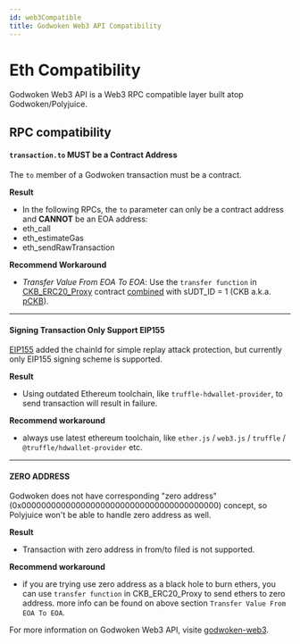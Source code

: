 ```yaml
---
id: web3Compatible
title: Godwoken Web3 API Compatibility
---
```


# Eth Compatibility
Godwoken Web3 API is a Web3 RPC compatible layer built atop Godwoken/Polyjuice.

## RPC compatibility

#### `transaction.to` MUST be a Contract Address

The `to` member of a Godwoken transaction must be a contract.

 **Result**

 - In the following RPCs, the `to` parameter can only be a contract address and **CANNOT** be an EOA address:
 - eth_call
 - eth_estimateGas
 - eth_sendRawTransaction

**Recommend Workaround**

 - *Transfer Value From EOA To EOA*: Use the `transfer function` in [CKB_ERC20_Proxy](https://github.com/nervosnetwork/godwoken-polyjuice/blob/3f1ad5b/solidity/erc20/README.md) contract [combined](https://github.com/nervosnetwork/godwoken-polyjuice/blob/3f1ad5b322/solidity/erc20/SudtERC20Proxy_UserDefinedDecimals.sol#L154) with sUDT_ID = 1 (CKB a.k.a. [pCKB](https://github.com/nervosnetwork/godwoken/blob/develop/docs/life_of_a_polyjuice_transaction.md#pckb)).

----

#### Signing Transaction Only Support EIP155

[EIP155](https://eips.ethereum.org/EIPS/eip-155) added the chainId for simple replay attack protection, but currently only EIP155 signing scheme is supported.

 **Result**

- Using outdated Ethereum toolchain, like `truffle-hdwallet-provider`, to send transaction will result in failure.

**Recommend workaround**

- always use latest ethereum toolchain, like `ether.js` / `web3.js` / `truffle` / `@truffle/hdwallet-provider` etc.

----

#### ZERO ADDRESS

Godwoken does not have corresponding "zero address"(0x0000000000000000000000000000000000000000) concept, so Polyjuice won't be able to handle zero address as well.

 **Result**

- Transaction with zero address in from/to filed is not supported.

 **Recommend workaround**

- if you are trying use zero address as a black hole to burn ethers, you can use `transfer function` in CKB_ERC20_Proxy to send ethers to zero address. more info can be found on above section `Transfer Value From EOA To EOA`.

For more information on Godwoken Web3 API, visite [godwoken-web3](https://github.com/nervosnetwork/godwoken-web3/tree/compatibility-breaking-changes).